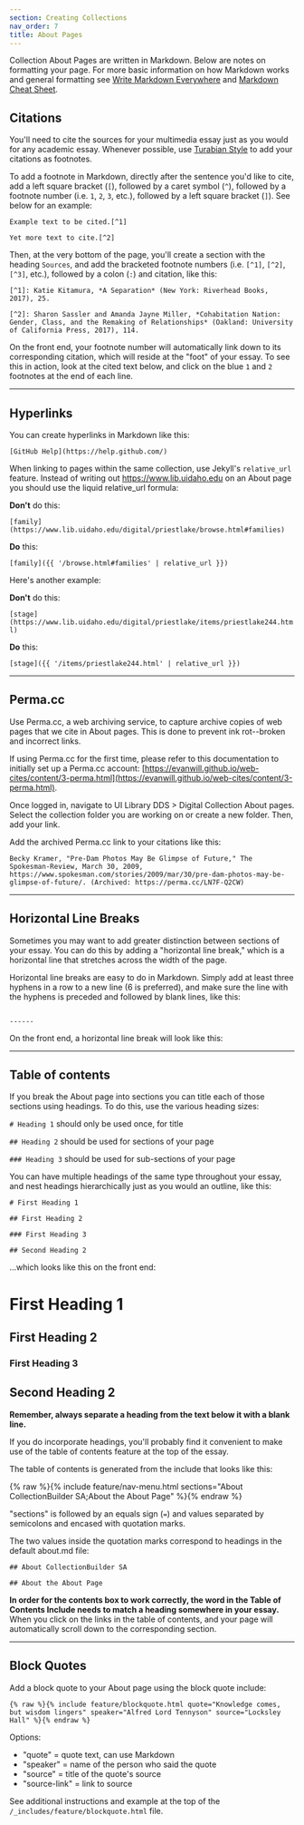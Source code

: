 ```yaml
---
section: Creating Collections
nav_order: 7
title: About Pages
---
```


Collection About Pages are written in Markdown.
Below are notes on formatting your page.
For more basic information on how Markdown works and general formatting see [Write Markdown Everywhere](https://evanwill.github.io/markdown-everywhere/) and [Markdown Cheat Sheet](https://www.markdownguide.org/cheat-sheet/).

## Citations

You'll need to cite the sources for your multimedia essay just as you would for any academic essay.
Whenever possible, use [Turabian Style](https://www.chicagomanualofstyle.org/turabian/turabian-notes-and-bibliography-citation-quick-guide.html) to add your citations as footnotes.

To add a footnote in Markdown, directly after the sentence you'd like to cite, add a left square bracket (`[`), followed by a caret symbol (`^`), followed by a footnote number (i.e. `1`, `2`, `3`, etc.), followed by a left square bracket (`]`). See below for an example:

`Example text to be cited.[^1]`

`Yet more text to cite.[^2]`

Then, at the very bottom of the page, you'll create a section with the heading `Sources`, and add the bracketed footnote numbers (i.e. `[^1]`, `[^2]`, `[^3]`, etc.), followed by a colon (`:`) and citation, like this:

`[^1]: Katie Kitamura, *A Separation* (New York: Riverhead Books, 2017), 25.`

`[^2]: Sharon Sassler and Amanda Jayne Miller, *Cohabitation Nation: Gender, Class, and the Remaking of Relationships* (Oakland: University of California Press, 2017), 114.`

On the front end, your footnote number will automatically link down to its corresponding citation, which will reside at the "foot" of your essay.
To see this in action, look at the cited text below, and click on the blue `1` and `2` footnotes at the end of each line.

------

## Hyperlinks

You can create hyperlinks in Markdown like this:

`[GitHub Help](https://help.github.com/)`

When linking to pages within the same collection, use Jekyll's `relative_url` feature. 
Instead of writing out https://www.lib.uidaho.edu on an About page you should use the liquid relative_url formula:

**Don't** do this:

`[family](https://www.lib.uidaho.edu/digital/priestlake/browse.html#families)`

**Do** this:

`[family]({{ '/browse.html#families' | relative_url }})`

Here's another example:

**Don't** do this:

`[stage](https://www.lib.uidaho.edu/digital/priestlake/items/priestlake244.html)`

**Do** this:

`[stage]({{ '/items/priestlake244.html' | relative_url }})`

------

## Perma.cc

Use Perma.cc, a web archiving service, to capture archive copies of web pages that we cite in About pages. This is done to prevent ink rot--broken and incorrect links.

If using Perma.cc for the first time, please refer to this documentation to initially set up a Perma.cc account: [https://evanwill.github.io/web-cites/content/3-perma.html](https://evanwill.github.io/web-cites/content/3-perma.html).

Once logged in, navigate to UI Library DDS > Digital Collection About pages. Select the collection folder you are working on or create a new folder. Then, add your link.

Add the archived Perma.cc link to your citations like this: 

`Becky Kramer, "Pre-Dam Photos May Be Glimpse of Future," The Spokesman-Review, March 30, 2009, https://www.spokesman.com/stories/2009/mar/30/pre-dam-photos-may-be-glimpse-of-future/. (Archived: https://perma.cc/LN7F-Q2CW)`

------

## Horizontal Line Breaks

Sometimes you may want to add greater distinction between sections of your essay.
You can do this by adding a "horizontal line break," which is a horizontal line that stretches across the width of the page.

Horizontal line breaks are easy to do in Markdown.
Simply add at least three hyphens in a row to a new line (6 is preferred), and make sure the line with the hyphens is preceded and followed by blank lines, like this:

```

------

```

On the front end, a horizontal line break will look like this:

------

## Table of contents

If you break the About page into sections you can title each of those sections using headings.
To do this, use the various heading sizes:

`# Heading 1` should only be used once, for title

`## Heading 2` should be used for sections of your page

`### Heading 3` should be used for sub-sections of your page

You can have multiple headings of the same type throughout your essay, and nest headings hierarchically just as you would an outline, like this: 

```
# First Heading 1

## First Heading 2

### First Heading 3

## Second Heading 2
```

...which looks like this on the front end:

# First Heading 1

## First Heading 2

### First Heading 3

## Second Heading 2

**Remember, always separate a heading from the text below it with a blank line.** 

If you do incorporate headings, you'll probably find it convenient to make use of the table of contents feature at the top of the essay.

The table of contents is generated from the include that looks like this:

{% raw %}{% include feature/nav-menu.html sections="About CollectionBuilder SA;About the About Page" %}{% endraw %}

"sections" is followed by an equals sign (`=`) and values separated by semicolons and encased with quotation marks.

The two values inside the quotation marks correspond to headings in the default about.md file:

`## About CollectionBuilder SA`

`## About the About Page`

**In order for the contents box to work correctly, the word in the Table of Contents Include needs to match a heading somewhere in your essay.**
When you click on the links in the table of contents, and your page will automatically scroll down to the corresponding section.

---

## Block Quotes

Add a block quote to your About page using the block quote include:

`{% raw %}{% include feature/blockquote.html quote="Knowledge comes, but wisdom lingers" speaker="Alfred Lord Tennyson" source="Locksley Hall" %}{% endraw %}`

Options:
- "quote" = quote text, can use Markdown
- "speaker" = name of the person who said the quote
- "source" = title of the quote's source
- "source-link" = link to source

See additional instructions and example at the top of the `/_includes/feature/blockquote.html` file.
